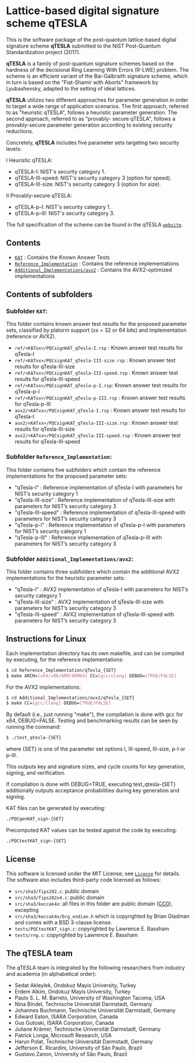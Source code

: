# Lattice-based digital signature scheme **qTESLA**

This is the software package of the post-quantum lattice-based digital signature
scheme **qTESLA** submitted to the NIST Post-Quantum Standardization project (2017). 

**qTESLA** is a family of post-quantum signature schemes based on the hardness of the decisional
Ring Learning With Errors (R-LWE) problem. 
The scheme is an efficient variant of the Bai-Galbraith signature scheme, which in
turn is based on the "Fiat-Shamir with Aborts" framework by Lyubashevsky, adapted
to the setting of ideal lattices.

**qTESLA** utilizes two different approaches for parameter generation in order to target a wide
range of application scenarios. The first approach, referred to as "heuristic qTESLA",
follows a heuristic parameter generation. The second approach, referred to as "provably-
secure qTESLA", follows a provably-secure parameter generation according to existing security
reductions.

Concretely, **qTESLA** includes five parameter sets targeting two security levels:

I  Heuristic qTESLA:

* qTESLA-I: NIST's security category 1.
* qTESLA-III-speed: NIST's security category 3 (option for speed).
* qTESLA-III-size: NIST's security category 3 (option for size).

II  Provably-secure qTESLA:

* qTESLA-p-I: NIST's security category 1.
* qTESLA-p-III: NIST's security category 3.

The full specification of the scheme can be found in the qTESLA [`website`](http://qtesla.org).

## Contents

- [`KAT`](KAT/)                     : Contains the Known Answer Tests
- [`Reference_Implementation`](Reference_Implementation) : Contains the reference implementations
- [`Additional_Implementations/avx2`](AVX2_Implementation) : Contains the AVX2-optimized implementations

## Contents of subfolders

### Subfolder `KAT`:
This folder contains known answer test results for the proposed parameter sets, 
classified by platorm support (xx = 32 or 64 bits) and implementation (reference or AVX2).

- `ref/<KATxx>/PQCsignKAT_qTesla-I.rsp` : Known answer test results for qTesla-I
- `ref/<KATxx>/PQCsignKAT_qTesla-III-size.rsp` : Known answer test results for qTesla-III-size
- `ref/<KATxx>/PQCsignKAT_qTesla-III-speed.rsp` : Known answer test results for qTesla-III-speed
- `ref/<KATxx>/PQCsignKAT_qTesla-p-I.rsp`: Known answer test results for qTesla-p-I
- `ref/<KATxx>/PQCsignKAT_qTesla-p-III.rsp` : Known answer test results for qTesla-p-III
- `avx2/<KATxx>/PQCsignKAT_qTesla-I.rsp` : Known answer test results for qTesla-I
- `avx2/<KATxx>/PQCsignKAT_qTesla-III-size.rsp` : Known answer test results for qTesla-III-size
- `avx2/<KATxx>/PQCsignKAT_qTesla-III-speed.rsp` : Known answer test results for qTesla-III-speed

### Subfolder `Reference_Implementation`:
This folder contains five subfolders which contain the reference implementations
for the proposed parameter sets:

- "qTesla-I" : Reference implementation of qTesla-I with parameters for
               NIST’s security category 1
- "qTesla-III-size" : Reference implementation of qTesla-III-size with parameters for
               NIST’s security category 3
- "qTesla-III-speed" : Reference implementation of qTesla-III-speed with parameters for
               NIST’s security category 3
- "qTesla-p-I" : Reference implementation of qTesla-p-I with parameters for
               NIST’s security category 1
- "qTesla-p-III" : Reference implementation of qTesla-p-III with parameters for
               NIST’s security category 3

### Subfolder `Additional_Implementations/avx2`:
This folder contains three subfolders which contain the additional AVX2 implementations
for the heuristic parameter sets:

- "qTesla-I" : AVX2 implementation of qTesla-I with parameters for
               NIST’s security category 1
- "qTesla-III-size" : AVX2 implementation of qTesla-III-size with parameters for
               NIST’s security category 3
- "qTesla-III-speed" : AVX2 implementation of qTesla-III-speed with parameters for
               NIST’s security category 3

## Instructions for Linux

Each implementation directory has its own makefile, and can be compiled by executing,
for the reference implementations:

```sh
$ cd Reference_Implementation/qTesla_{SET}
$ make ARCH=[x64/x86/ARM/ARM64] CC=[gcc/clang] DEBUG=[TRUE/FALSE]
```

For the AVX2 implementations: 

```sh
$ cd Additional_Implementations/avx2/qTesla_{SET}
$ make CC=[gcc/clang] DEBUG=[TRUE/FALSE]
```

By default (i.e., just running "make"), the compilation is done with gcc for x64, 
DEBUG=FALSE. Testing and benchmarking results can be seen by running the command:

```sh
$ ./test_qtesla-{SET}
```
where {SET} is one of the parameter set options I, III-speed, III-size, p-I or p-III.

This outputs key and signature sizes, and cycle counts for key generation, signing,
and verification.

If compilation is done with DEBUG=TRUE, executing test_qtesla-{SET} additionally 
outputs acceptance probabilities during key generation and signing.

KAT files can be generated by executing:

```sh
./PQCgenKAT_sign-{SET}
```

Precomputed KAT values can be tested against the code by executing:

```sh
./PQCtestKAT_sign-{SET}
```

## License

This software is licensed under the MIT License; see [`License`](LICENSE) for details.
The software also includes third-party code licensed as follows:

- `src/sha3/fips202.c`: public domain
- `src/sha3/fips202x4.c`: public domain
- `src/sha3/keccak4x`: all files in this folder are public domain  ([CC0](http://creativecommons.org/publicdomain/zero/1.0/)), excepting
- `src/sha3/keccak4x/brg_endian.h` which is copyrighted by Brian Gladman and comes with a BSD 3-clause license.
- `tests/PQCtestKAT_sign.c`: copyrighted by Lawrence E. Bassham 
- `tests/rng.c`: copyrighted by Lawrence E. Bassham

## The qTESLA team

The qTESLA team is integrated by the following researchers from industry and academia
(in alphabetical order):

- Sedat Akleylek, Ondokuz Mayis University, Turkey
- Erdem Alkim, Ondokuz Mayis University, Turkey
- Paulo S. L. M. Barreto, University of Washington Tacoma, USA
- Nina Bindel, Technische Universität Darmstadt, Germany
- Johannes Buchmann, Technische Universität Darmstadt, Germany
- Edward Eaton, ISARA Corporation, Canada
- Gus Gutoski, ISARA Corporation, Canada
- Juliane Krämer, Technische Universität Darmstadt, Germany
- Patrick Longa, Microsoft Research, USA
- Harun Polat, Technische Universität Darmstadt, Germany
- Jefferson E. Ricardini, University of São Paulo, Brazil
- Gustavo Zanon, University of São Paulo, Brazil
